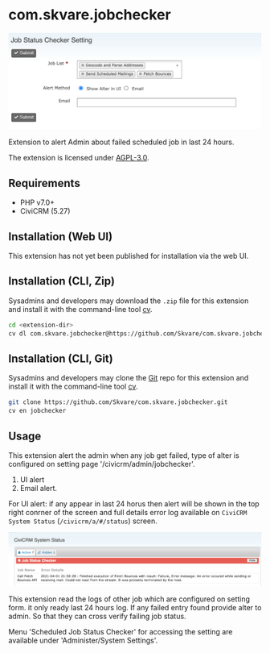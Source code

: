 # com.skvare.jobchecker

![Screenshot](/images/screenshot.png)

Extension to alert Admin about failed scheduled job in last 24 hours.

The extension is licensed under [AGPL-3.0](LICENSE.txt).

## Requirements

* PHP v7.0+
* CiviCRM (5.27)

## Installation (Web UI)

This extension has not yet been published for installation via the web UI.

## Installation (CLI, Zip)

Sysadmins and developers may download the `.zip` file for this extension and
install it with the command-line tool [cv](https://github.com/civicrm/cv).

```bash
cd <extension-dir>
cv dl com.skvare.jobchecker@https://github.com/Skvare/com.skvare.jobchecker/archive/master.zip
```

## Installation (CLI, Git)

Sysadmins and developers may clone the [Git](https://en.wikipedia.org/wiki/Git) repo for this extension and
install it with the command-line tool [cv](https://github.com/civicrm/cv).

```bash
git clone https://github.com/Skvare/com.skvare.jobchecker.git
cv en jobchecker
```

## Usage

This extension alert the admin when any job get failed, type of alter is configured on setting page '/civicrm/admin/jobchecker'.

1. UI alert
2. Email alert.

For UI alert: if any appear in last 24 horus then alert will be shown in the top right conrner of the screen and full details error log available on `CiviCRM System Status` (`/civicrm/a/#/status`) screen.

![Screenshot](/images/alert_ui.png)

This extension read the logs of other job which are configured on setting form. it only ready last 24 hours log. If any failed entry found provide alter to admin. So that they can cross verify failing job status.

Menu 'Scheduled Job Status Checker' for accessing the setting are available under 'Administer/System Settings'.